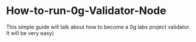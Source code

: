 # How-to-run-0g-Validator-Node
This simple guide will talk about how to become a 0g labs project validator. It will be very easy)
